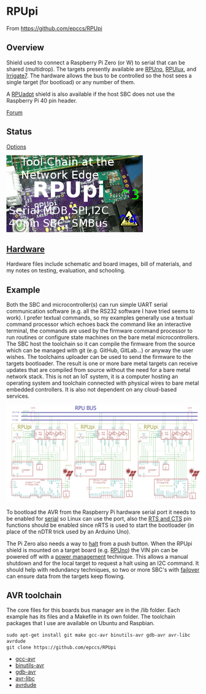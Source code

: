 # RPUpi

From <https://github.com/epccs/RPUpi>

## Overview

Shield used to connect a Raspberry Pi Zero (or W) to serial that can be shared (multidrop). The targets presently available are [RPUno], [RPUlux], and [Irrigate7]. The hardware allows the bus to be controlled so the host sees a single target (for bootload) or any number of them.  

A [RPUadpt] shield is also available if the host SBC does not use the Raspberry Pi 40 pin header.

[RPUno]: https://github.com/epccs/RPUno
[RPUlux]: https://github.com/epccs/RPUlux
[Irrigate7]: https://github.com/epccs/Irrigate7
[RPUadpt]: https://github.com/epccs/RPUadpt
[RPUftdi]: https://github.com/epccs/RPUftdi

[Forum](https://rpubus.org/bb/viewforum.php?f=8)

## Status

[Options](./Hardware#bill-of-materials)

![Status](./Hardware/status_icon.png "Status")

## [Hardware](./Hardware)

Hardware files include schematic and board images, bill of materials, and my notes on testing, evaluation, and schooling.

## Example

Both the SBC and microcontroller(s) can run simple UART serial communication software (e.g. all the RS232 software I have tried seems to work). I prefer textual commands, so my examples generally use a textual command processor which echoes back the command like an interactive terminal, the commands are used by the firmware command processor to run routines or configure state machines on the bare metal microcontrollers. The SBC host the toolchain so it can compile the firmware from the source which can be managed with git (e.g. GitHub, GitLab...) or anyway the user wishes. The toolchains uploader can be used to send the firmware to the targets bootloader. The result is one or more bare metal targets can receive updates that are compiled from source without the need for a bare metal network stack. This is not an IoT system, it is a computer hosting an operating system and toolchain connected with physical wires to bare metal embedded controllers. It is also not dependent on any cloud-based services.

![MultiDrop](./Hardware/Documents/MultiDrop.png "MultiDrop")

To bootload the AVR from the Raspberry Pi hardware serial port it needs to be enabled for [serial] so Linux can use the port, also the [RTS and CTS] pin functions should be enabled since nRTS is used to start the bootloader (in place of the nDTR trick used by an Arduino Uno). 

[serial]: ./Hardware/Testing/linux.md#serial
[RTS and CTS]: ./RPiRtsCts

The Pi Zero also needs a way to [halt] from a push button. When the RPUpi shield is mounted on a target board (e.g. [RPUno]) the VIN pin can be powered off with a [power management] technique.  This allows a manual shutdown and for the local target to request a halt using an I2C command. It should help with redundancy techniques, so two or more SBC's with [failover] can ensure data from the targets keep flowing. 

[failover]: https://en.wikipedia.org/wiki/Failover
[halt]: ./Shutdown
[power management]: https://github.com/epccs/RPUno/tree/master/PwrMgt

## AVR toolchain

The core files for this boards bus manager are in the /lib folder. Each example has its files and a Makefile in its own folder. The toolchain packages that I use are available on Ubuntu and Raspbian. 

```
sudo apt-get install git make gcc-avr binutils-avr gdb-avr avr-libc avrdude
git clone https://github.com/epccs/RPUpi
```

* [gcc-avr](https://packages.ubuntu.com/search?keywords=gcc-avr)
* [binutils-avr](https://packages.ubuntu.com/search?keywords=binutils-avr)
* [gdb-avr](https://packages.ubuntu.com/search?keywords=gdb-avr)
* [avr-libc](https://packages.ubuntu.com/search?keywords=avr-libc)
* [avrdude](https://packages.ubuntu.com/search?keywords=avrdude)